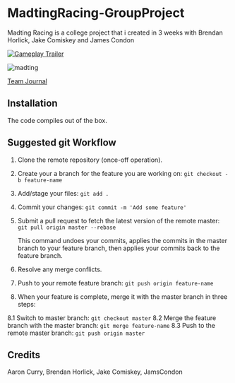 # MadtingRacing-GroupProject

Madting Racing is a college project that i created in 3 weeks with Brendan Horlick, Jake Comiskey and James Condon

[![Gameplay Trailer](http://img.youtube.com/vi/watch?v=6W7cdwj88NU/0.jpg)](https://www.youtube.com/watch?v=6W7cdwj88NU)

![madting](https://user-images.githubusercontent.com/22475526/30522366-b89151e6-9bc6-11e7-95d8-cb834edb1ae7.PNG)

[Team Journal](https://docs.google.com/document/d/1ZC28yCW8utBDX0xJRXpHWiltlcSdTTKlxTkC9hu2F1s/edit?usp=sharing)

## Installation
The code compiles out of the box.

## Suggested git Workflow 
1. Clone the remote repository (once-off operation).
2. Create your a branch for the feature you are working on: `git checkout -b feature-name`
3. Add/stage your files: `git add .`
4. Commit your changes: `git commit -m 'Add some feature'`
5. Submit a pull request to fetch the latest version of the remote master: `git pull origin master --rebase`

    This command undoes your commits, applies the commits in the master branch to your feature branch, then applies your commits back to the feature branch.
6. Resolve any merge conflicts.
7. Push to your remote feature branch: `git push origin feature-name`
8. When your feature is complete, merge it with the master branch in three steps:

8.1 Switch to master branch: `git checkout master` 
8.2 Merge the feature branch with the master branch: `git merge feature-name`
8.3 Push to the remote master branch: `git push origin master`

## Credits
 Aaron Curry,
 Brendan Horlick,
 Jake Comiskey,
 JamsCondon

